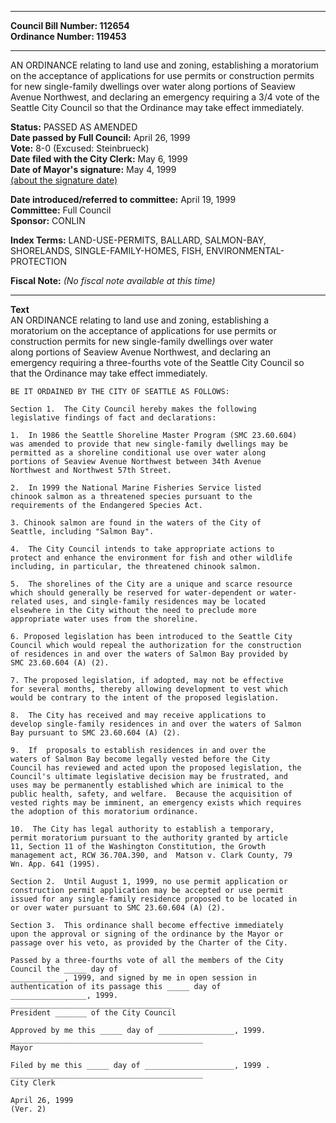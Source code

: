 * * * * *  
  
**Council Bill Number: [](#h0)[](#h2)112654**   
**Ordinance Number: 119453**  
  
* * * * *  
  
AN ORDINANCE relating to land use and zoning, establishing a moratorium on the acceptance of applications for use permits or construction permits for new single-family dwellings over water along portions of Seaview Avenue Northwest, and declaring an emergency requiring a 3/4 vote of the Seattle City Council so that the Ordinance may take effect immediately.  
  
**Status:** PASSED AS AMENDED   
**Date passed by Full Council:** April 26, 1999   
**Vote:** 8-0 (Excused: Steinbrueck)   
**Date filed with the City Clerk:** May 6, 1999   
**Date of Mayor's signature:** May 4, 1999   
[(about the signature date)](/~public/approvaldate.htm)   
  
  
**Date introduced/referred to committee:** April 19, 1999   
**Committee:** Full Council   
**Sponsor:** CONLIN   
  
**Index Terms:** LAND-USE-PERMITS, BALLARD, SALMON-BAY, SHORELANDS, SINGLE-FAMILY-HOMES, FISH, ENVIRONMENTAL-PROTECTION  
  
**Fiscal Note:** *(No fiscal note available at this time)*  
  
* * * * *  
  
**Text**  
    AN ORDINANCE  relating to land use and zoning, establishing a  
    moratorium on the acceptance of applications for use permits or  
    construction permits for new single-family dwellings over water  
    along portions of Seaview Avenue Northwest, and declaring an  
    emergency requiring a three-fourths vote of the Seattle City Council so  
    that the Ordinance may take effect immediately.  
  
    BE IT ORDAINED BY THE CITY OF SEATTLE AS FOLLOWS:  
  
    Section 1.  The City Council hereby makes the following  
    legislative findings of fact and declarations:  
  
    1.  In 1986 the Seattle Shoreline Master Program (SMC 23.60.604)  
    was amended to provide that new single-family dwellings may be  
    permitted as a shoreline conditional use over water along  
    portions of Seaview Avenue Northwest between 34th Avenue  
    Northwest and Northwest 57th Street.  
  
    2.  In 1999 the National Marine Fisheries Service listed  
    chinook salmon as a threatened species pursuant to the  
    requirements of the Endangered Species Act.  
  
    3. Chinook salmon are found in the waters of the City of  
    Seattle, including "Salmon Bay".  
  
    4.  The City Council intends to take appropriate actions to  
    protect and enhance the environment for fish and other wildlife  
    including, in particular, the threatened chinook salmon.  
  
    5.  The shorelines of the City are a unique and scarce resource  
    which should generally be reserved for water-dependent or water-  
    related uses, and single-family residences may be located  
    elsewhere in the City without the need to preclude more  
    appropriate water uses from the shoreline.  
  
    6. Proposed legislation has been introduced to the Seattle City  
    Council which would repeal the authorization for the construction  
    of residences in and over the waters of Salmon Bay provided by  
    SMC 23.60.604 (A) (2).  
  
    7. The proposed legislation, if adopted, may not be effective  
    for several months, thereby allowing development to vest which  
    would be contrary to the intent of the proposed legislation.  
  
    8.  The City has received and may receive applications to  
    develop single-family residences in and over the waters of Salmon  
    Bay pursuant to SMC 23.60.604 (A) (2).  
  
    9.  If  proposals to establish residences in and over the  
    waters of Salmon Bay become legally vested before the City  
    Council has reviewed and acted upon the proposed legislation, the  
    Council's ultimate legislative decision may be frustrated, and  
    uses may be permanently established which are inimical to the  
    public health, safety, and welfare.  Because the acquisition of  
    vested rights may be imminent, an emergency exists which requires  
    the adoption of this moratorium ordinance.  
  
    10.  The City has legal authority to establish a temporary,  
    permit moratorium pursuant to the authority granted by article  
    11, Section 11 of the Washington Constitution, the Growth  
    management act, RCW 36.70A.390, and  Matson v. Clark County, 79  
    Wn. App. 641 (1995).  
  
    Section 2.  Until August 1, 1999, no use permit application or  
    construction permit application may be accepted or use permit  
    issued for any single-family residence proposed to be located in  
    or over water pursuant to SMC 23.60.604 (A) (2).  
  
    Section 3.  This ordinance shall become effective immediately  
    upon the approval or signing of the ordinance by the Mayor or  
    passage over his veto, as provided by the Charter of the City.  
  
    Passed by a three-fourths vote of all the members of the City  
    Council the _____ day of  
    ____________, 1999, and signed by me in open session in  
    authentication of its passage this _____ day of  
    _________________, 1999.  
    ____________________________________  
    President _______ of the City Council  
  
    Approved by me this _____ day of _________________, 1999.  
    ___________________________________________  
    Mayor  
  
    Filed by me this _____ day of ____________________, 1999 .  
    ___________________________________________  
    City Clerk  
  
    April 26, 1999  
    (Ver. 2)  
